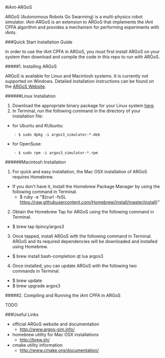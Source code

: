 #iAnt-ARGoS

ARGoS (Autonomous Robots Go Swarming) is a multi-physics robot simulator. iAnt-ARGoS is an extension to ARGoS that implements the iAnt CPFA algorithm and provides a mechanism for performing experiments with iAnts.

###Quick Start Installation Guide

In order to use the iAnt CPFA in ARGoS, you must first install ARGoS on your system then download and compile the code in this repo to run with ARGoS.

#####1. Installing ARGoS

ARGoS is available for Linux and Macintosh systems. It is currently not supported on Windows. Detailed installation instructions can be found on the [ARGoS Website](http://www.argos-sim.info/user_manual.php).

######Linux Installation

1. Download the appropriate binary package for your Linux system [here](http://www.argos-sim.info/core.php).
2. In Terminal, run the following command in the directory of your installation file:
  * for Ubuntu and KUbuntu:
```
    - $ sudo dpkg -i argos3_simulator-*.deb
```
  * for OpenSuse:
```
    - $ sudo rpm -i argos3_simulator-*.rpm
```

######Macintosh Installation

1. For quick and easy installation, the Mac OSX installation of ARGoS requires Homebrew.
  * If you don't have it, install the Homebrew Package Manager by using the following command in Terminal.
    - $ ruby -e "$(curl -fsSL https://raw.githubusercontent.com/Homebrew/install/master/install)"
2. Obtain the Homebrew Tap for ARGoS using the following command in Terminal.
  * $ brew tap ilpincy/argos3
3. Once tapped, install ARGoS with the following command in Terminal. ARGoS and its required dependencies will be downloaded and installed using Homebrew.
  * $ brew install bash-completion qt lua argos3
4. Once installed, you can update ARGoS with the following two commands in Terminal.
  * $ brew update
  * $ brew upgrade argos3

#####2. Compiling and Running the iAnt CPFA in ARGoS

TODO

###Useful Links

* official ARGoS website and documentation
  * http://www.argos-sim.info/
* homebrew utility for Mac OSX installations
  * http://brew.sh/
* cmake utility information
  * http://www.cmake.org/documentation/
